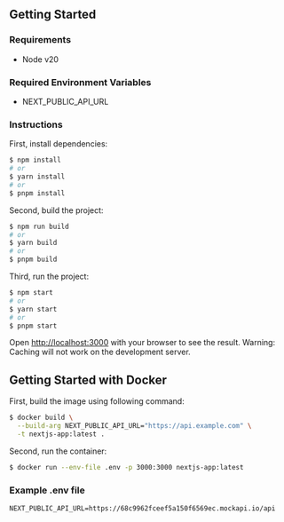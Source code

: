 ## Getting Started

### Requirements

- Node v20

### Required Environment Variables

- NEXT_PUBLIC_API_URL

### Instructions

First, install dependencies:

```bash
$ npm install
# or
$ yarn install
# or
$ pnpm install
```

Second, build the project:

```bash
$ npm run build
# or
$ yarn build
# or
$ pnpm build
```

Third, run the project:

```bash
$ npm start 
# or
$ yarn start
# or
$ pnpm start
```

Open [http://localhost:3000](http://localhost:3000) with your browser to see the result.
Warning: Caching will not work on the development server.

## Getting Started with Docker

First, build the image using following command:

```bash
$ docker build \
  --build-arg NEXT_PUBLIC_API_URL="https://api.example.com" \
  -t nextjs-app:latest .
```

Second, run the container:

```bash
$ docker run --env-file .env -p 3000:3000 nextjs-app:latest
```

### Example .env file

```
NEXT_PUBLIC_API_URL=https://68c9962fceef5a150f6569ec.mockapi.io/api
```
